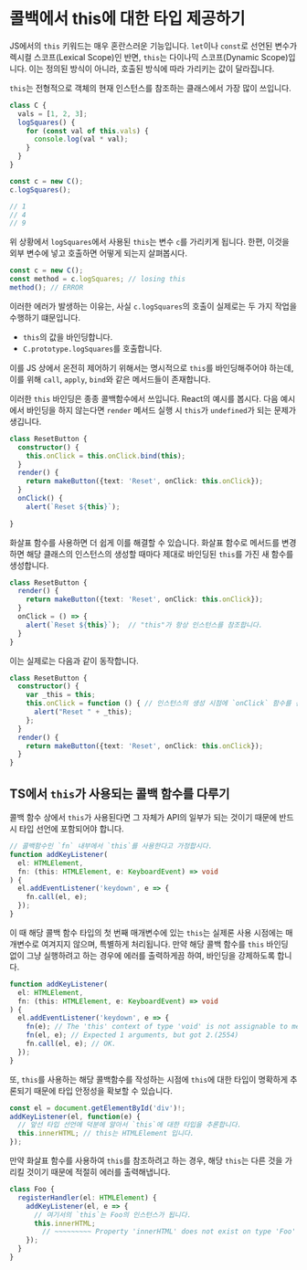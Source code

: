# 콜백에서 this에 대한 타입 제공하기

JS에서의 `this` 키워드는 매우 혼란스러운 기능입니다.
`let`이나 `const`로 선언된 변수가 렉시컬 스코프(Lexical Scope)인 반면, `this`는 다이나믹 스코프(Dynamic Scope)입니다.
이는 정의된 방식이 아니라, 호출된 방식에 따라 가리키는 값이 달라집니다.

`this`는 전형적으로 객체의 현재 인스턴스를 참조하는 클래스에서 가장 많이 쓰입니다.

```js
class C {
  vals = [1, 2, 3];
  logSquares() {
    for (const val of this.vals) {
      console.log(val * val);
    }
  }
}

const c = new C();
c.logSquares();

// 1
// 4
// 9
```

위 상황에서 `logSquares`에서 사용된 `this`는 변수 `c`를 가리키게 됩니다.
한편, 이것을 외부 변수에 넣고 호출하면 어떻게 되는지 살펴봅시다.

```js
const c = new C();
const method = c.logSquares; // losing this
method(); // ERROR
```

이러한 에러가 발생하는 이유는, 사실 `c.logSquares`의 호출이 실제로는 두 가지 작업을 수행하기 떄문입니다.

- `this`의 값을 바인딩합니다.
- `C.prototype.logSquares`를 호출합니다.

이를 JS 상에서 온전히 제어하기 위해서는 명시적으로 `this`를 바인딩해주어야 하는데, 이를 위해 `call`, `apply`, `bind`와 같은 메서드들이 존재합니다.

이러한 `this` 바인딩은 종종 콜백함수에서 쓰입니다. React의 예시를 봅시다.
다음 예시에서 바인딩을 하지 않는다면 `render` 메서드 실행 시 `this`가 `undefined`가 되는 문제가 생깁니다.

```ts
class ResetButton {
  constructor() {
    this.onClick = this.onClick.bind(this);
  }
  render() {
    return makeButton({text: 'Reset', onClick: this.onClick});
  }
  onClick() {
    alert(`Reset ${this}`);
  
}
```

화살표 함수를 사용하면 더 쉽게 이를 해결할 수 있습니다.
화살표 함수로 메서드를 변경하면 해당 클래스의 인스턴스의 생성할 때마다 제대로 바인딩된 `this`를 가진 새 함수를 생성합니다.

```ts
class ResetButton {
  render() {
    return makeButton({text: 'Reset', onClick: this.onClick});
  }
  onClick = () => {
    alert(`Reset ${this}`);  // "this"가 항상 인스턴스를 참조합니다.
  }
}
```

이는 실제로는 다음과 같이 동작합니다.

```ts
class ResetButton {
  constructor() {
    var _this = this;
    this.onClick = function () { // 인스턴스의 생성 시점에 `onClick` 함수를 선언합니다.
      alert("Reset " + _this);
    };
  }
  render() {
    return makeButton({text: 'Reset', onClick: this.onClick});
  }
}
```

## TS에서 `this`가 사용되는 콜백 함수를 다루기

콜백 함수 상에서 `this`가 사용된다면 그 자체가 API의 일부가 되는 것이기 때문에 반드시 타입 선언에 포함되어야 합니다.

```ts
// 콜백함수인 `fn` 내부에서 `this`를 사용한다고 가정합시다.
function addKeyListener(
  el: HTMLElement,
  fn: (this: HTMLElement, e: KeyboardEvent) => void
) {
  el.addEventListener('keydown', e => {
    fn.call(el, e);
  });
}
```

이 때 해당 콜백 함수 타입의 첫 번째 매개변수에 있는 `this`는 실제론 사용 시점에는 매개변수로 여겨지지 않으며, 특별하게 처리됩니다.
만약 해당 콜백 함수를 `this` 바인딩 없이 그냥 실행하려고 하는 경우에 에러를 출력하게끔 하여, 바인딩을 강제하도록 합니다.

```ts
function addKeyListener(
  el: HTMLElement,
  fn: (this: HTMLElement, e: KeyboardEvent) => void
) {
  el.addEventListener('keydown', e => {
    fn(e); // The 'this' context of type 'void' is not assignable to method's 'this' of type 'HTMLElement'.(2684)
    fn(el, e); // Expected 1 arguments, but got 2.(2554)
    fn.call(el, e); // OK.
  });
}
```

또, `this`를 사용하는 해당 콜백함수를 작성하는 시점에 `this`에 대한 타입이 명확하게 추론되기 때문에 타입 안정성을 확보할 수 있습니다.

```ts
const el = document.getElementById('div')!;
addKeyListener(el, function(e) {
  // 앞선 타입 선언에 덕분에 알아서 `this`에 대한 타입을 추론합니다.
  this.innerHTML; // this는 HTMLElement 입니다.
});
```

만약 화살표 함수를 사용하여 `this`를 참조하려고 하는 경우, 해당 `this`는 다른 것을 가리킬 것이기 때문에 적절히 에러를 출력해냅니다.

```ts
class Foo {
  registerHandler(el: HTMLElement) {
    addKeyListener(el, e => {
      // 여기서의 `this`는 Foo의 인스턴스가 됩니다.
      this.innerHTML;
        // ~~~~~~~~~ Property 'innerHTML' does not exist on type 'Foo'
    });
  }
}
```
